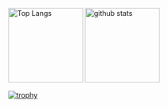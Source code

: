 <p align="left"> 
  <img alt="Top Langs" height="150px" src="https://github-readme-stats.vercel.app/api/top-langs/?username=hiroky1983&layout=compact&show_icons=true&theme=onedark" />
  <img alt="github stats" height="150px" src="https://github-readme-stats.vercel.app/api?username=hiroky1983&theme=onedark&show_icons=ture" />
</p>

[![trophy](https://github-profile-trophy.vercel.app/?username=hiroky1983)](https://github.com/ryo-ma/github-profile-trophy)


<!--
**hiroky1983/hiroky1983** is a ✨ _special_ ✨ repository because its `README.md` (this file) appears on your GitHub profile.

Here are some ideas to get you started:

- 🔭 I’m currently working on ...
- 🌱 I’m currently learning ...
- 👯 I’m looking to collaborate on ...
- 🤔 I’m looking for help with ...
- 💬 Ask me about ...
- 📫 How to reach me: ...
- 😄 Pronouns: ...
- ⚡ Fun fact: ...
-->
